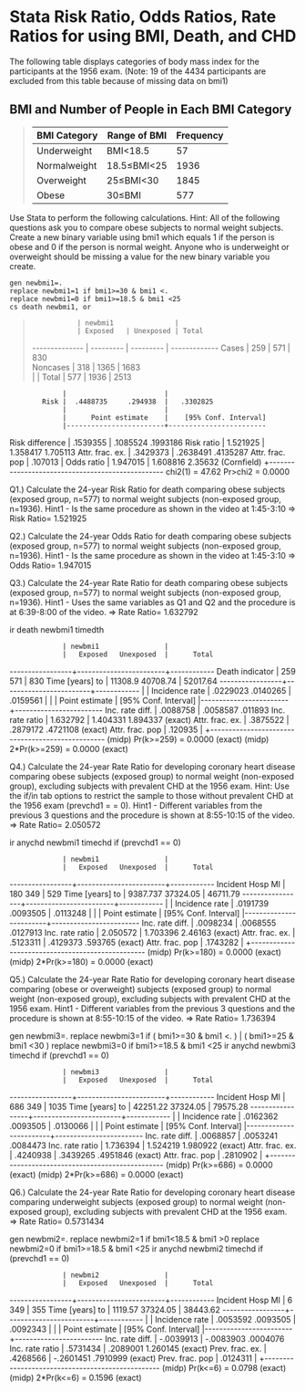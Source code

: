 # Stata Risk Ratio, Odds Ratios, Rate Ratios for using BMI, Death, and CHD
The following table displays categories of body mass index for the participants at the 1956 exam. (Note: 19 of the 4434 participants are excluded from this table because of missing data on bmi1)

## BMI and Number of People in Each BMI Category
>  BMI Category  | Range of BMI  | Frequency
>  ------------- | ------------- | -------------
>  Underweight   | BMI<18.5      | 57
>  Normalweight  | 18.5≤BMI<25   | 1936
>  Overweight    | 25≤BMI<30     | 1845
>  Obese         | 30≤BMI        | 577

Use Stata to perform the following calculations. Hint: All of the following questions ask you to compare obese subjects to normal weight subjects. Create a new binary variable using bmi1 which equals 1 if the person is obese and 0 if the person is normal weight. Anyone who is underweight or overweight should be missing a value for the new binary variable you create.

	gen newbmi1=.
	replace newbmi1=1 if bmi1>=30 & bmi1 <. 
	replace newbmi1=0 if bmi1>=18.5 & bmi1 <25
	cs death newbmi1, or

>                | newbmi1               |    
>                | Exposed   | Unexposed | Total    
> -------------- | --------- | --------- | ------------- 
>          Cases |     259   |       571 | 830    
>       Noncases |     318   |      1365 | 1683    
>                |                       | 
>          Total |     577   |      1936 | 2513    


                 |                        |
            Risk |  .4488735     .294938  |   .3302825
                 |                        |
                 |      Point estimate    |    [95% Conf. Interval]
                 |------------------------+------------------------
 Risk difference |         .1539355       |    .1085524    .1993186 
      Risk ratio |         1.521925       |    1.358417    1.705113 
 Attr. frac. ex. |         .3429373       |    .2638491    .4135287 
 Attr. frac. pop |          .107013       |
      Odds ratio |         1.947015       |    1.608816     2.35632 (Cornfield)
                 +-------------------------------------------------
                               chi2(1) =    47.62  Pr>chi2 = 0.0000


Q1.) Calculate the 24-year Risk Ratio for death comparing obese subjects (exposed group, n=577) to normal weight subjects (non-exposed group, n=1936).
Hint1 - Is the same procedure as shown in the video at 1:45-3:10
=> Risk Ratio= 1.521925 


Q2.) Calculate the 24-year Odds Ratio for death comparing obese subjects (exposed group, n=577) to normal weight subjects (non-exposed group, n=1936).
Hint1 - Is the same procedure as shown in the video at 1:45-3:10
=> Odds Ratio= 1.947015


Q3.) Calculate the 24-year Rate Ratio for death comparing obese subjects (exposed group, n=577) to normal weight subjects (non-exposed group, n=1936).
Hint1 - Uses the same variables as Q1 and Q2 and the procedure is at 6:39-8:00 of the video.
=> Rate Ratio= 1.632792

ir death newbmi1 timedth

                 | newbmi1                |
                 |   Exposed   Unexposed  |      Total
-----------------+------------------------+------------
 Death indicator |       259         571  |        830
Time [years] to  |   11308.9    40708.74  |   52017.64
-----------------+------------------------+------------
                 |                        |
  Incidence rate |  .0229023    .0140265  |   .0159561
                 |                        |
                 |      Point estimate    |    [95% Conf. Interval]
                 |------------------------+------------------------
 Inc. rate diff. |         .0088758       |    .0058587     .011893 
 Inc. rate ratio |         1.632792       |    1.404331    1.894337 (exact)
 Attr. frac. ex. |         .3875522       |    .2879172    .4721108 (exact)
 Attr. frac. pop |          .120935       |
                 +-------------------------------------------------
                     (midp)   Pr(k>=259) =                   0.0000 (exact)
                     (midp) 2*Pr(k>=259) =                   0.0000 (exact)


Q4.) Calculate the 24-year Rate Ratio for developing coronary heart disease comparing obese subjects (exposed group) to normal weight (non-exposed group), excluding subjects with prevalent CHD at the 1956 exam. Hint: Use the if/in tab options to restrict the sample to those without prevalent CHD at the 1956 exam (prevchd1 = = 0).
Hint1 - Different variables from the previous 3 questions and the procedure is shown at 8:55-10:15 of the video.
=> Rate Ratio= 2.050572

ir anychd newbmi1 timechd if (prevchd1 == 0) 

                 | newbmi1                |
                 |   Exposed   Unexposed  |      Total
-----------------+------------------------+------------
Incident Hosp MI |       180         349  |        529
Time [years] to  |  9387.737    37324.05  |   46711.79
-----------------+------------------------+------------
                 |                        |
  Incidence rate |  .0191739    .0093505  |   .0113248
                 |                        |
                 |      Point estimate    |    [95% Conf. Interval]
                 |------------------------+------------------------
 Inc. rate diff. |         .0098234       |    .0068555    .0127913 
 Inc. rate ratio |         2.050572       |    1.703396     2.46163 (exact)
 Attr. frac. ex. |         .5123311       |    .4129373     .593765 (exact)
 Attr. frac. pop |         .1743282       |
                 +-------------------------------------------------
                     (midp)   Pr(k>=180) =                   0.0000 (exact)
                     (midp) 2*Pr(k>=180) =                   0.0000 (exact)



Q5.) Calculate the 24-year Rate Ratio for developing coronary heart disease comparing (obese or overweight) subjects (exposed group) to normal weight (non-exposed group), excluding subjects with prevalent CHD at the 1956 exam.
Hint1 - Different variables from the previous 3 questions and the procedure is shown at 8:55-10:15 of the video.
=> Rate Ratio= 1.736394


gen newbmi3=.
replace newbmi3=1 if ( bmi1>=30 & bmi1 <. ) | ( bmi1>=25 & bmi1 <30 )
replace newbmi3=0 if bmi1>=18.5 & bmi1 <25
ir anychd newbmi3 timechd if (prevchd1 == 0) 

                 | newbmi3                |
                 |   Exposed   Unexposed  |      Total
-----------------+------------------------+------------
Incident Hosp MI |       686         349  |       1035
Time [years] to  |  42251.22    37324.05  |   79575.28
-----------------+------------------------+------------
                 |                        |
  Incidence rate |  .0162362    .0093505  |   .0130066
                 |                        |
                 |      Point estimate    |    [95% Conf. Interval]
                 |------------------------+------------------------
 Inc. rate diff. |         .0068857       |    .0053241    .0084473 
 Inc. rate ratio |         1.736394       |    1.524219    1.980922 (exact)
 Attr. frac. ex. |         .4240938       |    .3439265    .4951846 (exact)
 Attr. frac. pop |         .2810902       |
                 +-------------------------------------------------
                     (midp)   Pr(k>=686) =                   0.0000 (exact)
                     (midp) 2*Pr(k>=686) =                   0.0000 (exact)


Q6.) Calculate the 24-year Rate Ratio for developing coronary heart disease comparing underweight subjects (exposed group) to normal weight (non-exposed group), excluding subjects with prevalent CHD at the 1956 exam.
=> Rate Ratio= 0.5731434

gen newbmi2=.
replace newbmi2=1 if bmi1<18.5 & bmi1 >0
replace newbmi2=0 if bmi1>=18.5 & bmi1 <25
ir anychd newbmi2 timechd if (prevchd1 == 0) 

                 | newbmi2                |
                 |   Exposed   Unexposed  |      Total
-----------------+------------------------+------------
Incident Hosp MI |         6         349  |        355
Time [years] to  |   1119.57    37324.05  |   38443.62
-----------------+------------------------+------------
                 |                        |
  Incidence rate |  .0053592    .0093505  |   .0092343
                 |                        |
                 |      Point estimate    |    [95% Conf. Interval]
                 |------------------------+------------------------
 Inc. rate diff. |        -.0039913       |   -.0083903    .0004076 
 Inc. rate ratio |         .5731434       |    .2089001    1.260145 (exact)
 Prev. frac. ex. |         .4268566       |   -.2601451    .7910999 (exact)
 Prev. frac. pop |         .0124311       |
                 +-------------------------------------------------
                     (midp)   Pr(k<=6) =                     0.0798 (exact)
                     (midp) 2*Pr(k<=6) =                     0.1596 (exact)



